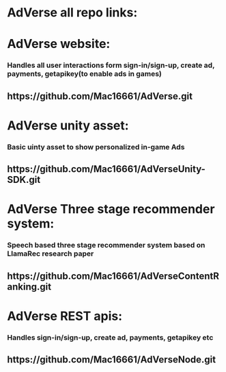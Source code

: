 # AdVerse all repo links:

<h1>AdVerse website: <h3>Handles all user interactions form sign-in/sign-up, create ad, payments, getapikey(to enable ads in games)</h3></h1>
<h2>https://github.com/Mac16661/AdVerse.git</h2>

<h1>AdVerse unity asset: <h3>Basic uinty asset to show personalized in-game Ads</h3> </h1>
<h2>https://github.com/Mac16661/AdVerseUnity-SDK.git</h2>

<h1>AdVerse Three stage recommender system: <h3>Speech based three stage recommender system based on LlamaRec research paper</h3></h1>
<h2>https://github.com/Mac16661/AdVerseContentRanking.git</h2>

<h1>AdVerse REST apis: <h3>Handles sign-in/sign-up, create ad, payments, getapikey etc</h3></h1>
<h2>https://github.com/Mac16661/AdVerseNode.git</h2>

